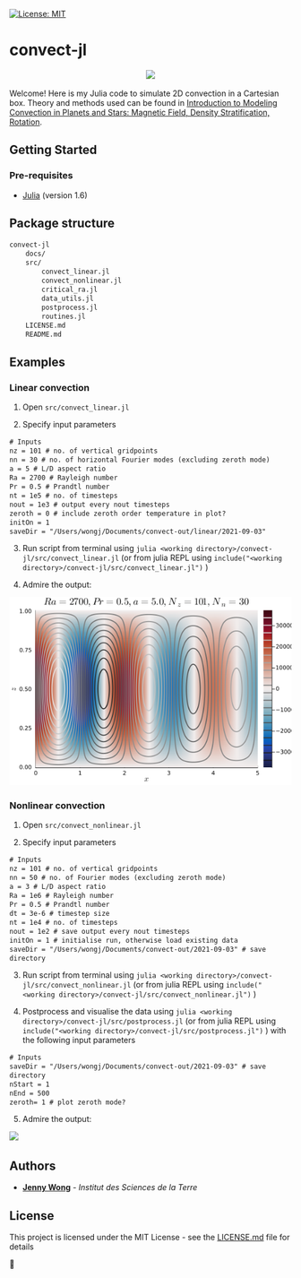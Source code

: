 [![License: MIT](https://img.shields.io/badge/License-MIT-yellow.svg)](https://opensource.org/licenses/MIT)

# convect-jl

<p align="center">
  <img src="docs/figures/video.gif" />
</p>

Welcome! Here is my Julia code to simulate 2D convection in a Cartesian box. Theory and methods used can be found in [Introduction to Modeling Convection in Planets and Stars: Magnetic Field, Density Stratification, Rotation](https://press.princeton.edu/books/hardcover/9780691141725/introduction-to-modeling-convection-in-planets-and-stars). 

## Getting Started

### Pre-requisites
- [Julia](https://julialang.org/) (version 1.6)

## Package structure
```
convect-jl
    docs/
    src/
        convect_linear.jl
        convect_nonlinear.jl
        critical_ra.jl
        data_utils.jl
        postprocess.jl
        routines.jl
    LICENSE.md
    README.md
```

## Examples

### Linear convection

1. Open `src/convect_linear.jl`

2. Specify input parameters
   
```
# Inputs
nz = 101 # no. of vertical gridpoints
nn = 30 # no. of horizontal Fourier modes (excluding zeroth mode)
a = 5 # L/D aspect ratio
Ra = 2700 # Rayleigh number
Pr = 0.5 # Prandtl number
nt = 1e5 # no. of timesteps
nout = 1e3 # output every nout timesteps
zeroth = 0 # include zeroth order temperature in plot?
initOn = 1
saveDir = "/Users/wongj/Documents/convect-out/linear/2021-09-03"
```
3. Run script from terminal using `julia <working directory>/convect-jl/src/convect_linear.jl` (or from julia REPL using `include("<working directory>/convect-jl/src/convect_linear.jl")` )

4. Admire the output:

![](docs/figures/linear.png)

### Nonlinear convection

1. Open `src/convect_nonlinear.jl`

2. Specify input parameters
   
```
# Inputs
nz = 101 # no. of vertical gridpoints
nn = 50 # no. of Fourier modes (excluding zeroth mode)
a = 3 # L/D aspect ratio
Ra = 1e6 # Rayleigh number
Pr = 0.5 # Prandtl number
dt = 3e-6 # timestep size
nt = 1e4 # no. of timesteps
nout = 1e2 # save output every nout timesteps
initOn = 1 # initialise run, otherwise load existing data
saveDir = "/Users/wongj/Documents/convect-out/2021-09-03" # save directory
```
3. Run script from terminal using `julia <working directory>/convect-jl/src/convect_nonlinear.jl` (or from julia REPL using `include("<working directory>/convect-jl/src/convect_nonlinear.jl")` )

4. Postprocess and visualise the data using `julia <working directory>/convect-jl/src/postprocess.jl` (or from julia REPL using `include("<working directory>/convect-jl/src/postprocess.jl")` ) with the following input parameters

```
# Inputs
saveDir = "/Users/wongj/Documents/convect-out/2021-09-03" # save directory
nStart = 1
nEnd = 500
zeroth= 1 # plot zeroth mode?
```

5. Admire the output:

![](docs/figures/video.gif)

## Authors

* [**Jenny Wong**](https://jnywong.netlify.app/) - *Institut des Sciences de la Terre*
  

## License

This project is licensed under the MIT License - see the [LICENSE.md](LICENSE.md) file for details

:tada: